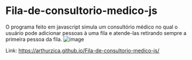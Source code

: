 # Fila-de-consultorio-medico-js
O programa feito em javascript simula um consultório médico no qual o usuário pode adicionar pessoas à uma fila e atende-las retirando sempre a primeira pessoa da fila.
![image](https://user-images.githubusercontent.com/95576985/205466802-32c57e3a-11cf-4292-82a7-9fd0421d6fa9.png)

Link: https://arthurzica.github.io/Fila-de-consultorio-medico-js/
